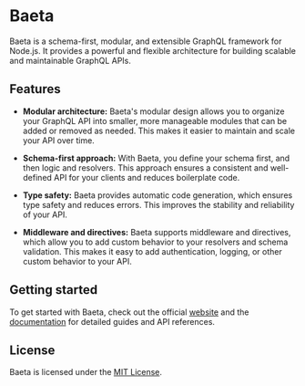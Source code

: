 # Baeta

Baeta is a schema-first, modular, and extensible GraphQL framework for Node.js.
It provides a powerful and flexible architecture for building scalable and maintainable GraphQL APIs.

## Features

- **Modular architecture:** Baeta's modular design allows you to organize your GraphQL API into smaller, more manageable modules that can be added or removed as needed. This makes it easier to maintain and scale your API over time.

- **Schema-first approach:** With Baeta, you define your schema first, and then logic and resolvers. This approach ensures a consistent and well-defined API for your clients and reduces boilerplate code.

- **Type safety:** Baeta provides automatic code generation, which ensures type safety and reduces errors. This improves the stability and reliability of your API.

- **Middleware and directives:** Baeta supports middleware and directives, which allow you to add custom behavior to your resolvers and schema validation. This makes it easy to add authentication, logging, or other custom behavior to your API.

## Getting started

To get started with Baeta, check out the official [website](https://baeta.io) and the [documentation](https://baeta.io/docs/intro) for detailed guides and API references.

## License

Baeta is licensed under the [MIT License](./LICENSE).
